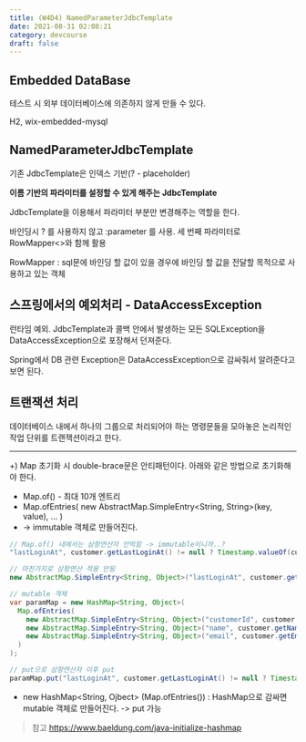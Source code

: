 ```yaml
---
title: (W4D4) NamedParameterJdbcTemplate
date: 2021-08-31 02:08:21
category: devcourse
draft: false
---
```


## Embedded DataBase

테스트 시 외부 데이터베이스에 의존하지 않게 만들 수 있다.

H2, wix-embedded-mysql



## NamedParameterJdbcTemplate

기존 JdbcTemplate은 인덱스 기반(?  - placeholder)

**이름 기반의 파라미터를 설정할 수 있게 해주는 JdbcTemplate**

JdbcTemplate을 이용해서 파라미터 부분만 변경해주는 역할을 한다.

바인딩시 ? 를 사용하지 않고 :parameter 를 사용. 세 번째 파라미터로 RowMapper<>와 함께 활용

RowMapper : sql문에 바인딩 할 값이 있을 경우에 바인딩 할 값을 전달할 목적으로 사용하고 있는 객체



## 스프링에서의 예외처리 - DataAccessException

런타임 예외. JdbcTemplate과 콜백 안에서 발생하는 모든 SQLException을 DataAccessException으로 포장해서 던져준다.

Spring에서 DB 관련 Exception은 DataAccessException으로 감싸줘서 알려준다고 보면 된다.



## 트랜잭션 처리

데이터베이스 내에서 하나의 그룹으로 처리되어야 하는 명령문들을 모아놓은 논리적인 작업 단위를 트랜잭션이라고 한다.

---

+) Map 초기화 시 double-brace문은 안티패턴이다. 아래와 같은 방법으로 초기화해야 한다.

- Map.of() - 최대 10개 엔트리
- Map.ofEntries( new AbstractMap.SimpleEntry<String, String>(key, value), ... )
- -> immutable 객체로 만들어진다.

```java
// Map.of() 내에서는 삼항연산자 안먹힘 -> immutable이니까..?
"lastLoginAt", customer.getLastLoginAt() != null ? Timestamp.valueOf(customer.getLastLoginAt()) : null);
```

```java
// 마찬가지로 삼항연산 적용 안됨
new AbstractMap.SimpleEntry<String, Object>("lastLoginAt", customer.getLastLoginAt() != null ? Timestamp.valueOf(customer.getLastLoginAt()) : null)
```

```java
// mutable 객체
var paramMap = new HashMap<String, Object>(
  Map.ofEntries(
    new AbstractMap.SimpleEntry<String, Object>("customerId", customer.getCustomerId().toString().getBytes()),
    new AbstractMap.SimpleEntry<String, Object>("name", customer.getName()),
    new AbstractMap.SimpleEntry<String, Object>("email", customer.getEmail())
  )
);

// put으로 삼항연산자 이후 put
paramMap.put("lastLoginAt", customer.getLastLoginAt() != null ? Timestamp.valueOf(customer.getLastLoginAt()) : null);
```

- new HashMap<String, Ojbect> (Map.ofEntries()) : HashMap으로 감싸면 mutable 객체로 만들어진다. -> put 가능

> 참고 https://www.baeldung.com/java-initialize-hashmap